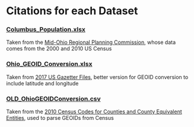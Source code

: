 # Citations for each Dataset

### [Columbus_Population.xlsx](https://github.com/data-x-sp19/EVAC/tree/master/Data/Columbus_Population.xlsx)
Taken from the [Mid-Ohio Regional Planning Commission](https://apps.morpc.org/census2010/#), whose data comes from the 2000 and 2010 US Census

### [Ohio_GEOID_Conversion.xlsx](https://github.com/data-x-sp19/EVAC/tree/master/Data/Ohio_GEOID_Conversion.xlsx)
Taken from [2017 US Gazetter Files](https://www.census.gov/geo/maps-data/data/gazetteer2017.html), better version for GEOID conversion to include latitude and longitude

### [OLD_OhioGEOIDConversion.csv](https://github.com/data-x-sp19/EVAC/tree/master/Data/OLD_OhioGEOIDConversion.csv)
Taken from the [2010 Census Codes for Counties and County Equivalent Entities](https://www.census.gov/geo/reference/codes/cou.html), used to parse GEOIDs from Census
